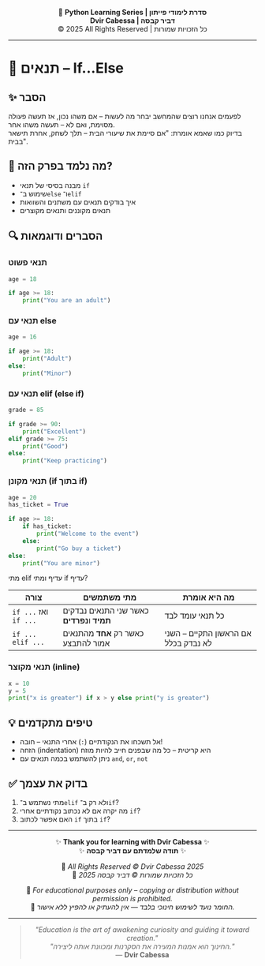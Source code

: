 <!-- DC_HEADER_START -->
<div align="center">

🐍 **Python Learning Series | סדרת לימודי פייתון**  
**Dvir Cabessa | דביר קבסה**  
© 2025 All Rights Reserved | כל הזכויות שמורות

</div>

---
<!-- DC_HEADER_END -->

# 📘 תנאים – If...Else

## ✨ הסבר 
לפעמים אנחנו רוצים שהמחשב יבחר מה לעשות – אם משהו נכון, אז תעשה פעולה מסוימת, ואם לא – תעשה משהו אחר.  
בדיוק כמו שאמא אומרת: "אם סיימת את שיעורי הבית – תלך לשחק, אחרת תישאר בבית".  

## 🧠 מה נלמד בפרק הזה?
- מבנה בסיסי של תנאי `if`  
- שימוש ב־`else` ו־`elif`  
- איך בודקים תנאים עם משתנים והשוואות  
- תנאים מקוננים ותנאים מקוצרים  

## 🔍 הסברים ודוגמאות

### תנאי פשוט
```python
age = 18

if age >= 18:
    print("You are an adult")
```

### תנאי עם else
```python
age = 16

if age >= 18:
    print("Adult")
else:
    print("Minor")
```

### תנאי עם elif (else if)
```python
grade = 85

if grade >= 90:
    print("Excellent")
elif grade >= 75:
    print("Good")
else:
    print("Keep practicing")
```

### תנאי מקונן (if בתוך if)
```python
age = 20
has_ticket = True

if age >= 18:
    if has_ticket:
        print("Welcome to the event")
    else:
        print("Go buy a ticket")
else:
    print("You are minor")
```

מתי elif עדיף ומתי if עדיף?

| צורה                  | מתי משתמשים                                 | מה היא אומרת                         |
| --------------------- | ------------------------------------------- | ------------------------------------ |
| `if ...` ואז `if ...` | כאשר שני התנאים נבדקים **תמיד** ו**נפרדים** | כל תנאי עומד לבד                     |
| `if ... elif ...`     | כאשר רק **אחד** מהתנאים אמור להתבצע         | אם הראשון התקיים – השני לא נבדק בכלל |


### תנאי מקוצר (inline)
```python
x = 10
y = 5
print("x is greater") if x > y else print("y is greater")
```

## 💡 טיפים מתקדמים
- אל תשכחו את הנקודתיים (`:`) אחרי התנאי – חובה!  
- הזחה (indentation) היא קריטית – כל מה שבפנים חייב להיות מוזח  
- ניתן להשתמש בכמה תנאים עם `and`, `or`, `not`

## ✅ בדוק את עצמך
1. מתי נשתמש ב־`elif` ולא רק ב־`if`?  
2. מה יקרה אם לא נכתוב נקודתיים אחרי `if`?  
3. האם אפשר לכתוב `if` בתוך `if`?

<!-- DC_FOOTER_START -->
---

<div align="center">

✨ **Thank you for learning with Dvir Cabessa** ✨  
✨ **תודה שלמדתם עם דביר קבסה** ✨  

📘 *All Rights Reserved © Dvir Cabessa 2025*  
📘 *כל הזכויות שמורות © דביר קבסה 2025*  

🔗 *For educational purposes only – copying or distribution without permission is prohibited.*  
🔗 *החומר נועד לשימוש חינוכי בלבד — אין להעתיק או להפיץ ללא אישור.*

---

> _"Education is the art of awakening curiosity and guiding it toward creation."_  
> _"החינוך הוא אמנות המעירה את הסקרנות ומכוונת אותה ליצירה."_  
> — **Dvir Cabessa**

</div>
<!-- DC_FOOTER_END -->

